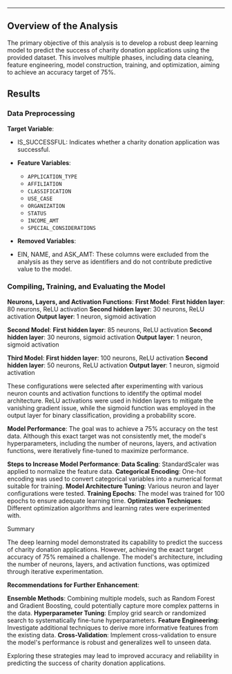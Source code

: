 ---

## Overview of the Analysis

The primary objective of this analysis is to develop a robust deep learning model to predict the success of charity donation applications using the provided dataset. This involves multiple phases, including data cleaning, feature engineering, model construction, training, and optimization, aiming to achieve an accuracy target of 75%.

## Results

### Data Preprocessing

**Target Variable**:
  - IS_SUCCESSFUL: Indicates whether a charity donation application was successful.
  
- **Feature Variables**: 
  - `APPLICATION_TYPE`
  - `AFFILIATION`
  - `CLASSIFICATION`
  - `USE_CASE`
  - `ORGANIZATION`
  - `STATUS`
  - `INCOME_AMT`
  - `SPECIAL_CONSIDERATIONS`

- **Removed Variables**:
-   EIN, NAME, and ASK_AMT: These columns were excluded from the analysis as they serve as identifiers and do not contribute predictive value to the model.

### Compiling, Training, and Evaluating the Model

**Neurons, Layers, and Activation Functions**:
 **First Model**:
  **First hidden layer**: 80 neurons, ReLU activation
  **Second hidden layer**: 30 neurons, ReLU activation
  **Output layer**: 1 neuron, sigmoid activation

**Second Model**:
  **First hidden layer**: 85 neurons, ReLU activation
  **Second hidden layer**: 30 neurons, sigmoid activation
  **Output layer**: 1 neuron, sigmoid activation
  
**Third Model**:
  **First hidden layer**: 100 neurons, ReLU activation
  **Second hidden layer**: 50 neurons, ReLU activation
  **Output layer**: 1 neuron, sigmoid activation

These configurations were selected after experimenting with various neuron counts and activation functions to identify the optimal model architecture. ReLU activations were used in hidden layers to mitigate the vanishing gradient issue, while the sigmoid function was employed in the output layer for binary classification, providing a probability score.

**Model Performance**:
  The goal was to achieve a 75% accuracy on the test data. Although this exact target was not consistently met, the model's hyperparameters, including the number of neurons, layers, and activation functions, were iteratively fine-tuned to maximize performance.

**Steps to Increase Model Performance**:
  **Data Scaling**: StandardScaler was applied to normalize the feature data.
  **Categorical Encoding**: One-hot encoding was used to convert categorical variables into a numerical format suitable for training.
  **Model Architecture Tuning**: Various neuron and layer configurations were tested.
  **Training Epochs**: The model was trained for 100 epochs to ensure adequate learning time.
  **Optimization Techniques**: Different optimization algorithms and learning rates were experimented with.

Summary

The deep learning model demonstrated its capability to predict the success of charity donation applications. However, achieving the exact target accuracy of 75% remained a challenge. The model's architecture, including the number of neurons, layers, and activation functions, was optimized through iterative experimentation.


**Recommendations for Further Enhancement**:

  **Ensemble Methods**: Combining multiple models, such as Random Forest and Gradient Boosting, could potentially capture more complex patterns in the data.
  **Hyperparameter Tuning**: Employ grid search or randomized search to systematically fine-tune hyperparameters.
  **Feature Engineering**: Investigate additional techniques to derive more informative features from the existing data.
  **Cross-Validation**: Implement cross-validation to ensure the model's performance is robust and generalizes well to unseen data.
  
Exploring these strategies may lead to improved accuracy and reliability in predicting the success of charity donation applications.
